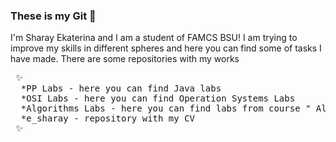 ### These is my Git 👋
I'm  Sharay Ekaterina and I am a student of FAMCS BSU!
I am trying to improve my skills in different spheres and here you can find some of tasks I have made. There are some repositories with my works

<pre>
 ✨
  *PP Labs - here you can find Java labs
  *OSI Labs - here you can find Operation Systems Labs
  *Algorithms Labs - here you can find labs from course " Algorithms and Data Structure " BSU
  *e_sharay - repository with my CV
 ✨
</pre>



<!--
**ekaterinasharay7/ekaterinasharay7** is a ✨ _special_ ✨ repository because its `README.md` (this file) appears on your GitHub profile.

Here are some ideas to get you started:

- 🔭 I’m currently working on ...
- 🌱 I’m currently learning ...
- 👯 I’m looking to collaborate on ...
- 🤔 I’m looking for help with ...
- 💬 Ask me about ...
- 📫 How to reach me: ...
- 😄 Pronouns: ...
- ⚡ Fun fact: ...
-->
